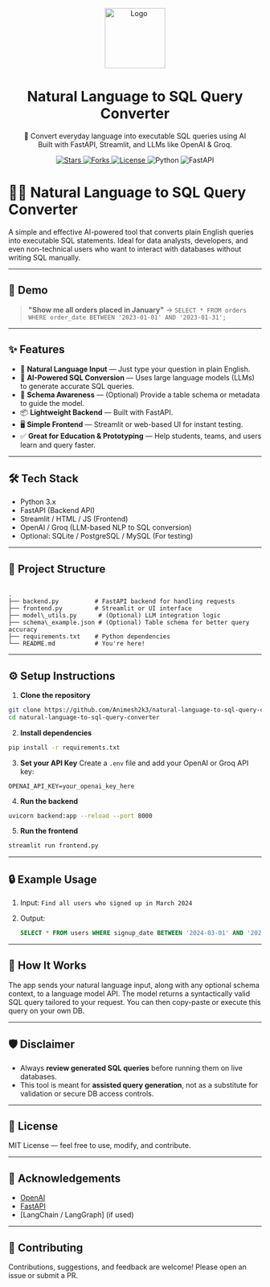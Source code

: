 <p align="center">
  <img src="https://raw.githubusercontent.com/Animesh2k3/natural-language-to-sql-query-converter/main/assets/logo.png" width="120" alt="Logo" />
</p>

<h1 align="center">Natural Language to SQL Query Converter</h1>

<p align="center">
  💬 Convert everyday language into executable SQL queries using AI<br>
  Built with FastAPI, Streamlit, and LLMs like OpenAI & Groq.
</p>

<p align="center">
  <a href="https://github.com/Animesh2k3/natural-language-to-sql-query-converter">
    <img alt="Stars" src="https://img.shields.io/github/stars/Animesh2k3/natural-language-to-sql-query-converter?style=social" />
  </a>
  <a href="https://github.com/Animesh2k3/natural-language-to-sql-query-converter">
    <img alt="Forks" src="https://img.shields.io/github/forks/Animesh2k3/natural-language-to-sql-query-converter?style=social" />
  </a>
  <a href="https://github.com/Animesh2k3/natural-language-to-sql-query-converter/blob/main/LICENSE">
    <img alt="License" src="https://img.shields.io/github/license/Animesh2k3/natural-language-to-sql-query-converter?color=blue" />
  </a>
  <img alt="Python" src="https://img.shields.io/badge/Python-3.9+-blue?logo=python" />
  <img alt="FastAPI" src="https://img.shields.io/badge/FastAPI-💨-green?logo=fastapi" />
</p>

# 🧠🔄 Natural Language to SQL Query Converter

A simple and effective AI-powered tool that converts plain English queries into executable SQL statements. Ideal for data analysts, developers, and even non-technical users who want to interact with databases without writing SQL manually.

---

## 🚀 Demo

> **"Show me all orders placed in January"** → `SELECT * FROM orders WHERE order_date BETWEEN '2023-01-01' AND '2023-01-31';`

---

## ✨ Features

- 💬 **Natural Language Input** — Just type your question in plain English.
- 🧠 **AI-Powered SQL Conversion** — Uses large language models (LLMs) to generate accurate SQL queries.
- 🧩 **Schema Awareness** — (Optional) Provide a table schema or metadata to guide the model.
- 📦 **Lightweight Backend** — Built with FastAPI.
- 🖥️ **Simple Frontend** — Streamlit or web-based UI for instant testing.
- ✅ **Great for Education & Prototyping** — Help students, teams, and users learn and query faster.

---

## 🛠️ Tech Stack

- Python 3.x
- FastAPI (Backend API)
- Streamlit / HTML / JS (Frontend)
- OpenAI / Groq (LLM-based NLP to SQL conversion)
- Optional: SQLite / PostgreSQL / MySQL (For testing)

---

## 📂 Project Structure

```

.
├── backend.py          # FastAPI backend for handling requests
├── frontend.py         # Streamlit or UI interface
├── model\_utils.py      # (Optional) LLM integration logic
├── schema\_example.json # (Optional) Table schema for better query accuracy
├── requirements.txt    # Python dependencies
└── README.md           # You're here!

````

---

## ⚙️ Setup Instructions

1. **Clone the repository**
```bash
git clone https://github.com/Animesh2k3/natural-language-to-sql-query-converter.git
cd natural-language-to-sql-query-converter
````

2. **Install dependencies**

```bash
pip install -r requirements.txt
```

3. **Set your API Key**
   Create a `.env` file and add your OpenAI or Groq API key:

```
OPENAI_API_KEY=your_openai_key_here
```

4. **Run the backend**

```bash
uvicorn backend:app --reload --port 8000
```

5. **Run the frontend**

```bash
streamlit run frontend.py
```

---

## 🔒 Example Usage

1. Input:
   `Find all users who signed up in March 2024`

2. Output:

   ```sql
   SELECT * FROM users WHERE signup_date BETWEEN '2024-03-01' AND '2024-03-31';
   ```

---

## 🧠 How It Works

The app sends your natural language input, along with any optional schema context, to a language model API. The model returns a syntactically valid SQL query tailored to your request. You can then copy-paste or execute this query on your own DB.

---

## 🛡️ Disclaimer

* Always **review generated SQL queries** before running them on live databases.
* This tool is meant for **assisted query generation**, not as a substitute for validation or secure DB access controls.

---

## 📄 License

MIT License — feel free to use, modify, and contribute.

---

## 🙌 Acknowledgements

* [OpenAI](https://openai.com/)
* [FastAPI](https://fastapi.tiangolo.com/)
* \[LangChain / LangGraph] (if used)

---

## 🤝 Contributing

Contributions, suggestions, and feedback are welcome! Please open an issue or submit a PR.

```


```
